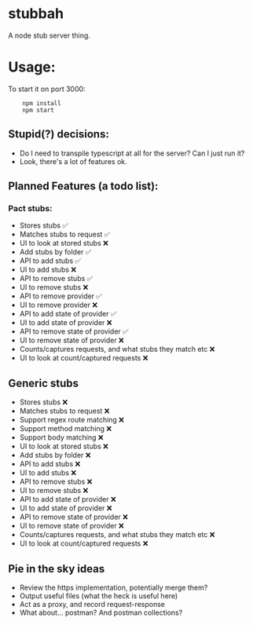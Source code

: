 # stubbah

A node stub server thing.

# Usage:

To start it on port 3000:

```
    npm install
    npm start
```

## Stupid(?) decisions:

- Do I need to transpile typescript at all for the server? Can I just run it?
- Look, there's a lot of features ok.

## Planned Features (a todo list):

### Pact stubs:

- Stores stubs ✅
- Matches stubs to request ✅
- UI to look at stored stubs ❌
- Add stubs by folder ✅
- API to add stubs ✅
- UI to add stubs ❌
- API to remove stubs ✅
- UI to remove stubs ❌
- API to remove provider ✅
- UI to remove provider ❌
- API to add state of provider ✅
- UI to add state of provider ❌
- API to remove state of provider ✅
- UI to remove state of provider ❌
- Counts/captures requests, and what stubs they match etc ❌
- UI to look at count/captured requests ❌

## Generic stubs

- Stores stubs ❌
- Matches stubs to request ❌
- Support regex route matching ❌
- Support method matching ❌
- Support body matching ❌
- UI to look at stored stubs ❌
- Add stubs by folder ❌
- API to add stubs ❌
- UI to add stubs ❌
- API to remove stubs ❌
- UI to remove stubs ❌
- API to add state of provider ❌
- UI to add state of provider ❌
- API to remove state of provider ❌
- UI to remove state of provider ❌
- Counts/captures requests, and what stubs they match etc ❌
- UI to look at count/captured requests ❌

## Pie in the sky ideas

- Review the https implementation, potentially merge them?
- Output useful files (what the heck is useful here)
- Act as a proxy, and record request-response
- What about... postman? And postman collections?
